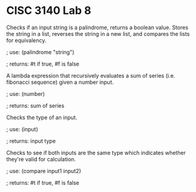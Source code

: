 # CISC 3140 Lab 8

Checks if an input string is a palindrome, returns a boolean value. Stores the string in a list, reverses the string in a new list, and compares the lists for equivalency.

; use: (palindrome "string")

; returns: #t if true, #f is false

A lambda expression that recursively evaluates a sum of series (i.e. fibonacci sequence) given a number input.

; use: (number)

; returns: sum of series

Checks the type of an input.

; use: (input)

; returns: input type

Checks to see if both inputs are the same type which indicates whether they're valid for calculation.

; use: (compare input1 input2)

; returns: #t if true, #f is false
